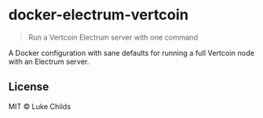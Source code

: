 
# docker-electrum-vertcoin

> Run a Vertcoin Electrum server with one command

A Docker configuration with sane defaults for running a full Vertcoin node with an Electrum server.

## License

MIT © Luke Childs
